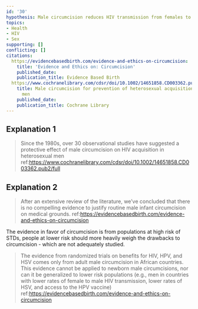 ```yaml
---
id: '30'
hypothesis: Male circumcision reduces HIV transmission from females to males
topics:
- Health
- HIV
- Sex
supporting: []
conflicting: []
citations:
  https://evidencebasedbirth.com/evidence-and-ethics-on-circumcision:
    title: 'Evidence and Ethics on: Circumcision'
    published_date: 
    publication_title: Evidence Based Birth
  https://www.cochranelibrary.com/cdsr/doi/10.1002/14651858.CD003362.pub2/full:
    title: Male circumcision for prevention of heterosexual acquisition of HIV in
      men
    published_date: 
    publication_title: Cochrane Library
---
```

## Explanation 1

> Since the 1980s, over 30 observational studies have suggested a protective effect of male circumcision on HIV acquisition in heterosexual men
> ref:https://www.cochranelibrary.com/cdsr/doi/10.1002/14651858.CD003362.pub2/full

## Explanation 2

> After an extensive review of the literature, we’ve concluded that there is no compelling evidence to justify routine male infant circumcision on medical grounds.
> ref:https://evidencebasedbirth.com/evidence-and-ethics-on-circumcision

The evidence in favor of circumcision is from populations at high risk of STDs, people at lower risk should more heavily weigh the drawbacks to circumcision - which are not adequately studied.

> The evidence from randomized trials on benefits for HIV, HPV, and HSV comes only from adult male circumcision in African countries. This evidence cannot be applied to newborn male circumcisions, nor can it be generalized to lower risk populations (e.g., men in countries with lower rates of female to male HIV transmission, lower rates of HSV, and access to the HPV vaccine)
> ref:https://evidencebasedbirth.com/evidence-and-ethics-on-circumcision

